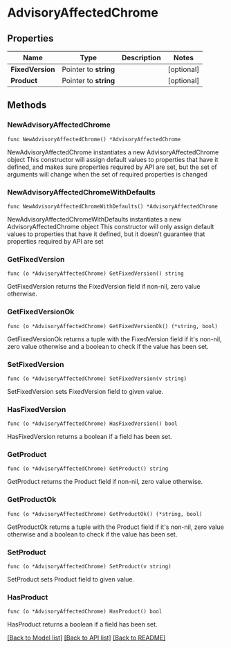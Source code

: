 # AdvisoryAffectedChrome

## Properties

Name | Type | Description | Notes
------------ | ------------- | ------------- | -------------
**FixedVersion** | Pointer to **string** |  | [optional] 
**Product** | Pointer to **string** |  | [optional] 

## Methods

### NewAdvisoryAffectedChrome

`func NewAdvisoryAffectedChrome() *AdvisoryAffectedChrome`

NewAdvisoryAffectedChrome instantiates a new AdvisoryAffectedChrome object
This constructor will assign default values to properties that have it defined,
and makes sure properties required by API are set, but the set of arguments
will change when the set of required properties is changed

### NewAdvisoryAffectedChromeWithDefaults

`func NewAdvisoryAffectedChromeWithDefaults() *AdvisoryAffectedChrome`

NewAdvisoryAffectedChromeWithDefaults instantiates a new AdvisoryAffectedChrome object
This constructor will only assign default values to properties that have it defined,
but it doesn't guarantee that properties required by API are set

### GetFixedVersion

`func (o *AdvisoryAffectedChrome) GetFixedVersion() string`

GetFixedVersion returns the FixedVersion field if non-nil, zero value otherwise.

### GetFixedVersionOk

`func (o *AdvisoryAffectedChrome) GetFixedVersionOk() (*string, bool)`

GetFixedVersionOk returns a tuple with the FixedVersion field if it's non-nil, zero value otherwise
and a boolean to check if the value has been set.

### SetFixedVersion

`func (o *AdvisoryAffectedChrome) SetFixedVersion(v string)`

SetFixedVersion sets FixedVersion field to given value.

### HasFixedVersion

`func (o *AdvisoryAffectedChrome) HasFixedVersion() bool`

HasFixedVersion returns a boolean if a field has been set.

### GetProduct

`func (o *AdvisoryAffectedChrome) GetProduct() string`

GetProduct returns the Product field if non-nil, zero value otherwise.

### GetProductOk

`func (o *AdvisoryAffectedChrome) GetProductOk() (*string, bool)`

GetProductOk returns a tuple with the Product field if it's non-nil, zero value otherwise
and a boolean to check if the value has been set.

### SetProduct

`func (o *AdvisoryAffectedChrome) SetProduct(v string)`

SetProduct sets Product field to given value.

### HasProduct

`func (o *AdvisoryAffectedChrome) HasProduct() bool`

HasProduct returns a boolean if a field has been set.


[[Back to Model list]](../README.md#documentation-for-models) [[Back to API list]](../README.md#documentation-for-api-endpoints) [[Back to README]](../README.md)


